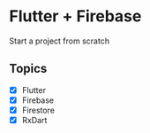 # Flutter + Firebase

Start a project from scratch

## Topics

- [X] Flutter
- [X] Firebase
- [X] Firestore
- [X] RxDart
